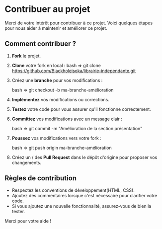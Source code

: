 # Contribuer au projet

Merci de votre intérêt pour contribuer à ce projet. Voici quelques étapes pour nous aider à maintenir et améliorer ce projet.

## Comment contribuer ?

1. **Fork** le projet.
2. **Clone** votre fork en local :
    bash => git clone https://github.com/Blackholeisoka/librairie-independante.git
    
3. Créez une **branche** pour vos modifications :

    bash => git checkout -b ma-branche-amélioration
  
4. **Implémentez** vos modifications ou corrections.
5. **Testez** votre code pour vous assurer qu'il fonctionne correctement.
6. **Committez** vos modifications avec un message clair :
 
    bash => git commit -m "Amélioration de la section présentation"
   
7. **Poussez** vos modifications vers votre fork :

    bash => git push origin ma-branche-amélioration
    
8. Créez un / des **Pull Request** dans le dépôt d'origine pour proposer vos changements.

## Règles de contribution

- Respectez les conventions de développement(HTML, CSS).
- Ajoutez des commentaires lorsque c'est nécessaire pour clarifier votre code.
- Si vous ajoutez une nouvelle fonctionnalité, assurez-vous de bien la tester.

Merci pour votre aide !